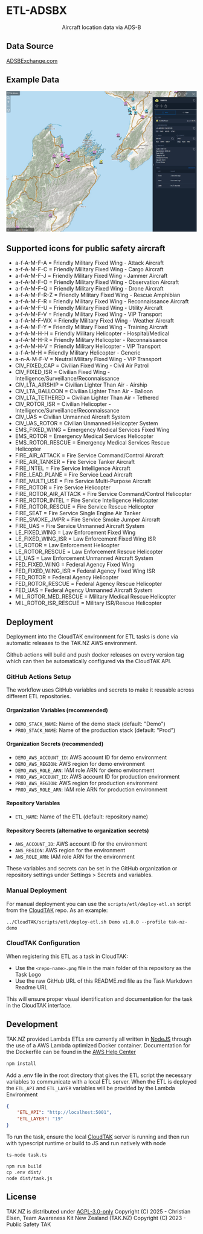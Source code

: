 # ETL-ADSBX

<p align='center'>Aircraft location data via ADS-B</p>

## Data Source

[ADSBExchange.com](https://www.adsbexchange.com/)

## Example Data

![Aircraft location data via ADS-B](docs/etl-adsbx.png)

## Supported icons for public safety aircraft
* a-f-A-M-F-A = Friendly Military Fixed Wing - Attack Aircraft
* a-f-A-M-F-C = Friendly Military Fixed Wing - Cargo Aircraft
* a-f-A-M-F-J = Friendly Military Fixed Wing - Jammer Aircraft
* a-f-A-M-F-O = Friendly Military Fixed Wing - Observation Aircraft
* a-f-A-M-F-Q = Friendly Military Fixed Wing - Drone Aircraft
* a-f-A-M-F-R-Z = Friendly Military Fixed Wing - Rescue Amphibian
* a-f-A-M-F-R = Friendly Military Fixed Wing - Reconnaissance Aircraft
* a-f-A-M-F-U = Friendly Military Fixed Wing - Utility Aircraft
* a-f-A-M-F-V = Friendly Military Fixed Wing - VIP Transport
* a-f-A-M-F-WX = Friendly Military Fixed Wing - Weather Aircraft
* a-f-A-M-F-Y = Friendly Military Fixed Wing - Training Aircraft
* a-f-A-M-H-H = Friendly Military Helicopter - Hospital/Medical
* a-f-A-M-H-R = Friendly Military Helicopter - Reconnaissance
* a-f-A-M-H-V = Friendly Military Helicopter - VIP Transport
* a-f-A-M-H = Friendly Military Helicopter - Generic
* a-n-A-M-F-V = Neutral Military Fixed Wing - VIP Transport
* CIV_FIXED_CAP = Civilian Fixed Wing - Civil Air Patrol
* CIV_FIXED_ISR = Civilian Fixed Wing - Intelligence/Surveillance/Reconnaissance
* CIV_LTA_AIRSHIP = Civilian Lighter Than Air - Airship
* CIV_LTA_BALLOON = Civilian Lighter Than Air - Balloon
* CIV_LTA_TETHERED = Civilian Lighter Than Air - Tethered
* CIV_ROTOR_ISR = Civilian Helicopter - Intelligence/Surveillance/Reconnaissance
* CIV_UAS = Civilian Unmanned Aircraft System
* CIV_UAS_ROTOR = Civilian Unmanned Helicopter System
* EMS_FIXED_WING = Emergency Medical Services Fixed Wing
* EMS_ROTOR = Emergency Medical Services Helicopter
* EMS_ROTOR_RESCUE = Emergency Medical Services Rescue Helicopter
* FIRE_AIR_ATTACK = Fire Service Command/Control Aircraft
* FIRE_AIR_TANKER = Fire Service Tanker Aircraft
* FIRE_INTEL = Fire Service Intelligence Aircraft
* FIRE_LEAD_PLANE = Fire Service Lead Aircraft
* FIRE_MULTI_USE = Fire Service Multi-Purpose Aircraft
* FIRE_ROTOR = Fire Service Helicopter
* FIRE_ROTOR_AIR_ATTACK = Fire Service Command/Control Helicopter
* FIRE_ROTOR_INTEL = Fire Service Intelligence Helicopter
* FIRE_ROTOR_RESCUE = Fire Service Rescue Helicopter
* FIRE_SEAT = Fire Service Single Engine Air Tanker
* FIRE_SMOKE_JMPR = Fire Service Smoke Jumper Aircraft
* FIRE_UAS = Fire Service Unmanned Aircraft System
* LE_FIXED_WING = Law Enforcement Fixed Wing
* LE_FIXED_WING_ISR = Law Enforcement Fixed Wing ISR
* LE_ROTOR = Law Enforcement Helicopter
* LE_ROTOR_RESCUE = Law Enforcement Rescue Helicopter
* LE_UAS = Law Enforcement Unmanned Aircraft System
* FED_FIXED_WING = Federal Agency Fixed Wing
* FED_FIXED_WING_ISR = Federal Agency Fixed Wing ISR
* FED_ROTOR = Federal Agency Helicopter
* FED_ROTOR_RESCUE = Federal Agency Rescue Helicopter
* FED_UAS = Federal Agency Unmanned Aircraft System
* MIL_ROTOR_MED_RESCUE = Military Medical Rescue Helicopter
* MIL_ROTOR_ISR_RESCUE = Military ISR/Rescue Helicopter

## Deployment

Deployment into the CloudTAK environment for ETL tasks is done via automatic releases to the TAK.NZ AWS environment.

Github actions will build and push docker releases on every version tag which can then be automatically configured via the
CloudTAK API.

### GitHub Actions Setup

The workflow uses GitHub variables and secrets to make it reusable across different ETL repositories.

#### Organization Variables (recommended)
- `DEMO_STACK_NAME`: Name of the demo stack (default: "Demo")
- `PROD_STACK_NAME`: Name of the production stack (default: "Prod")

#### Organization Secrets (recommended)
- `DEMO_AWS_ACCOUNT_ID`: AWS account ID for demo environment
- `DEMO_AWS_REGION`: AWS region for demo environment
- `DEMO_AWS_ROLE_ARN`: IAM role ARN for demo environment
- `PROD_AWS_ACCOUNT_ID`: AWS account ID for production environment
- `PROD_AWS_REGION`: AWS region for production environment
- `PROD_AWS_ROLE_ARN`: IAM role ARN for production environment

#### Repository Variables
- `ETL_NAME`: Name of the ETL (default: repository name)

#### Repository Secrets (alternative to organization secrets)
- `AWS_ACCOUNT_ID`: AWS account ID for the environment
- `AWS_REGION`: AWS region for the environment
- `AWS_ROLE_ARN`: IAM role ARN for the environment

These variables and secrets can be set in the GitHub organization or repository settings under Settings > Secrets and variables.

### Manual Deployment

For manual deployment you can use the `scripts/etl/deploy-etl.sh` script from the [CloudTAK](https://github.com/TAK-NZ/CloudTAK/) repo.
As an example: 
```
../CloudTAK/scripts/etl/deploy-etl.sh Demo v1.0.0 --profile tak-nz-demo
```

### CloudTAK Configuration

When registering this ETL as a task in CloudTAK:

- Use the `<repo-name>.png` file in the main folder of this repository as the Task Logo
- Use the raw GitHub URL of this README.md file as the Task Markdown Readme URL

This will ensure proper visual identification and documentation for the task in the CloudTAK interface.

## Development

TAK.NZ provided Lambda ETLs are currently all written in [NodeJS](https://nodejs.org/en) through the use of a AWS Lambda optimized
Docker container. Documentation for the Dockerfile can be found in the [AWS Help Center](https://docs.aws.amazon.com/lambda/latest/dg/images-create.html)

```sh
npm install
```

Add a .env file in the root directory that gives the ETL script the necessary variables to communicate with a local ETL server.
When the ETL is deployed the `ETL_API` and `ETL_LAYER` variables will be provided by the Lambda Environment

```json
{
    "ETL_API": "http://localhost:5001",
    "ETL_LAYER": "19"
}
```

To run the task, ensure the local [CloudTAK](https://github.com/TAK-NZ/CloudTAK/) server is running and then run with typescript runtime
or build to JS and run natively with node

```
ts-node task.ts
```

```
npm run build
cp .env dist/
node dist/task.js
```

## License

TAK.NZ is distributed under [AGPL-3.0-only](LICENSE)
Copyright (C) 2025 - Christian Elsen, Team Awareness Kit New Zealand (TAK.NZ)
Copyright (C) 2023 - Public Safety TAK